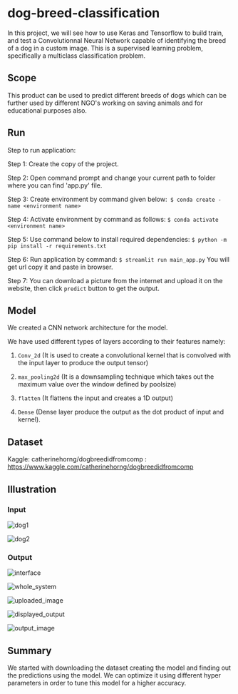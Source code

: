# dog-breed-classification
In this project, we will see how to use Keras and Tensorflow to build train, and test a Convolutionnal Neural Network capable of identifying the breed of a dog in a custom image.  This is a supervised learning problem, specifically a multiclass classification problem.

## Scope
This product can be used to predict different breeds of dogs which can be further used by different NGO's working on saving animals and for educational purposes also.

## Run
Step to run application:

Step 1: Create the copy of the project.

Step 2: Open command prompt and change your current path to folder where you can find 'app.py' file.

Step 3: Create environment by command given below:` $ conda create -name <environment name>`

Step 4: Activate environment by command as follows: `$ conda activate <environment name>`

Step 5: Use command below to install required dependencies: `$ python -m pip install -r requirements.txt`

Step 6: Run application by command: `$ streamlit run main_app.py` You will get url copy it and paste in browser.

Step 7: You can download a picture from the internet and upload it on the website, then click `predict` button to get the output.

## Model
We created a CNN network architecture for the model.

We have used different types of layers according to their features namely:

1. `Conv_2d` (It is used to create a convolutional kernel that is convolved with the input layer to produce the output tensor)

2. `max_pooling2d` (It is a downsampling technique which takes out the maximum value over the window defined by poolsize)

3. `flatten` (It flattens the input and creates a 1D output)

4. `Dense` (Dense layer produce the output as the dot product of input and kernel).

## Dataset 
Kaggle: catherinehorng/dogbreedidfromcomp : https://www.kaggle.com/catherinehorng/dogbreedidfromcomp

## Illustration

### Input

![dog1](bernese-mountain-dog-detail.png)

![dog2](image.png)

### Output

![interface](streamlit_interface.png)

![whole_system](whole_system.png)

![uploaded_image](upload_image.png)

![displayed_output](displayed_image.png) 

![output_image](output.png)

## Summary
We started with downloading the dataset creating the model and finding out the predictions using the model. We can optimize it using different hyper parameters in order to tune this model for a higher accuracy.